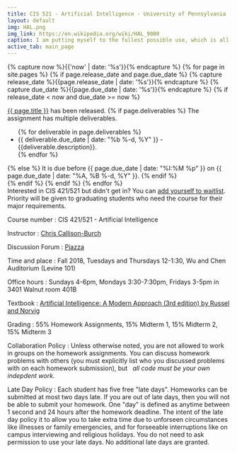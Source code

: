 ```yaml
---
title: CIS 521 - Artificial Intelligence - University of Pennsylvania
layout: default
img: HAL.png
img_link: https://en.wikipedia.org/wiki/HAL_9000
caption: I am putting myself to the fullest possible use, which is all I think that any conscious entity can ever hope to do. 
active_tab: main_page 
---
```



<!-- Display an alert about upcoming homework assignments -->
{% capture now %}{{'now' | date: '%s'}}{% endcapture %}
{% for page in site.pages %}
{% if page.release_date and page.due_date %}
{% capture release_date %}{{page.release_date | date: '%s'}}{% endcapture %}
{% capture due_date %}{{page.due_date | date: '%s'}}{% endcapture %}
{% if release_date < now and due_date >= now %}
<div class="alert alert-info">
<a href="{{page.url}}">{{ page.title }}</a> has been released.  
{% if page.deliverables %}
The assignment has multiple deliverables.
<ul>
{% for deliverable in page.deliverables %}
<li>{{ deliverable.due_date | date: "%b %-d, %Y" }} - {{deliverable.description}}.</li>
{% endfor %}
</ul>
{% else %}
It is due before {{ page.due_date | date: "%I:%M %p" }} on {{ page.due_date | date: "%A, %B %-d, %Y" }}.
{% endif %}
</div>
{% endif %}
{% endif %}
{% endfor %}
<!-- End alert for upcoming homework assignments -->


<div class="alert alert-warning">
Interested in CIS 421/521 but didn't get in?  You can <a href="https://forms.cis.upenn.edu/waitlist/index.php">add yourself to waitlist</a>. Priority will be given to graduating students who need the course for their major requirements.
</div>



Course number
: CIS 421/521 - Artificial Intelligence 

Instructor
: [Chris Callison-Burch](http://www.cis.upenn.edu/~ccb/)

Discussion Forum
: [Piazza](https://piazza.com/upenn/fall2018/cis521)

Time and place
: Fall 2018, Tuesdays and Thursdays 12-1:30, Wu and Chen Auditorium (Levine 101)

Office hours
: Sundays 4-6pm, Mondays 3:30-7:30pm, Fridays 3-5pm in 3401 Walnut room 401B

Textbook
: [Artificial Intelligence: A Modern Approach (3rd edition) by Russel and Norvig](https://www.amazon.com/Artificial-Intelligence-Approach-Stuart-Russell/dp/9332543518/)

Grading
: 55% Homework Assignments, 15% Midterm 1, 15% Midterm 2, 15% Midterm 3

Collaboration Policy
: Unless otherwise noted, you are not allowed to work in groups on the homework assignments. You can discuss homework problems with others (you must explicitly list who you discussed problems with on each homework submission), but   *all code must be your own indepdent work.*


Late Day Policy
: Each student has five free "late days".  Homeworks can be submitted at most two days late.  If you are out of late days, then you will not be able to submit your homework. One "day" is defined as anytime between 1 second and 24 hours after the homework deadline. The intent of the late day policy it to allow you to take extra time due to unforseen circumstances like illnesses or family emergencies, and for forseeable interruptions like on campus interviewing and religious holidays.  You do not need to ask permission to use your late days.  No additional late days are granted. 
